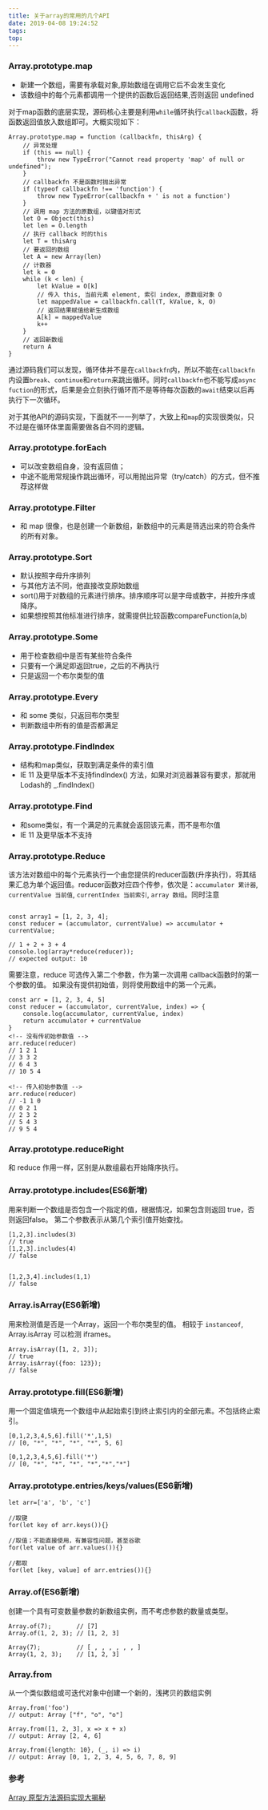 ```yaml
---
title: 关于array的常用的几个API
date: 2019-04-08 19:24:52
tags:
top:
---
```


### Array.prototype.map
* 新建一个数组，需要有承载对象,原始数组在调用它后不会发生变化
* 该数组中的每个元素都调用一个提供的函数后返回结果,否则返回 undefined

对于map函数的底层实现，源码核心主要是利用`while`循环执行`callback`函数，将函数返回值放入数组即可。大概实现如下：

```
Array.prototype.map = function (callbackfn, thisArg) {
    // 异常处理
    if (this == null) {
        throw new TypeError("Cannot read property 'map' of null or undefined");
    }
    // callbackfn 不是函数时抛出异常
    if (typeof callbackfn !== 'function') {
        throw new TypeError(callbackfn + ' is not a function')
    }
    // 调用 map 方法的原数组，以键值对形式
    let O = Object(this) 
    let len = O.length
    // 执行 callback 时的this
    let T = thisArg 
    // 要返回的数组
    let A = new Array(len) 
    // 计数器
    let k = 0 
    while (k < len) {
        let kValue = O[k]
        // 传入 this, 当前元素 element, 索引 index, 原数组对象 O
        let mappedValue = callbackfn.call(T, kValue, k, O)
        // 返回结果赋值给新生成数组
        A[k] = mappedValue
        k++
    }
    // 返回新数组
    return A
}
```

通过源码我们可以发现，循环体并不是在`callbackfn`内，所以不能在`callbackfn`内设置`break`、`continue`和`return`来跳出循环。同时`callbackfn`也不能写成`async fuction`的形式，后果是会立刻执行循环而不是等待每次函数的`await`结束以后再执行下一次循环。

对于其他API的源码实现，下面就不一一列举了，大致上和`map`的实现很类似，只不过是在循环体里面需要做各自不同的逻辑。
### Array.prototype.forEach 
* 可以改变数组自身，没有返回值；
* 中途不能用常规操作跳出循环，可以用抛出异常（try/catch）的方式，但不推荐这样做

### Array.prototype.Filter
* 和 map 很像，也是创建一个新数组，新数组中的元素是筛选出来的符合条件的所有对象。

### Array.prototype.Sort
*  默认按照字母升序排列
* 与其他方法不同，他直接改变原始数组
* sort()用于对数组的元素进行排序。排序顺序可以是字母或数字，并按升序或降序。
* 如果想按照其他标准进行排序，就需提供比较函数compareFunction(a,b)

### Array.prototype.Some

* 用于检查数组中是否有某些符合条件
* 只要有一个满足即返回true，之后的不再执行
* 只是返回一个布尔类型的值

### Array.prototype.Every
* 和 some 类似，只返回布尔类型
* 判断数组中所有的值是否都满足

### Array.prototype.FindIndex
* 结构和map类似，获取到满足条件的索引值
* IE 11 及更早版本不支持findIndex() 方法，如果对浏览器兼容有要求，那就用Lodash的 _.findIndex()

### Array.prototype.Find
* 和some类似，有一个满足的元素就会返回该元素，而不是布尔值
* IE 11 及更早版本不支持


### Array.prototype.Reduce
该方法对数组中的每个元素执行一个由您提供的reducer函数(升序执行)，将其结果汇总为单个返回值。reducer函数对应四个传参，依次是：`accumulator 累计器`, `currentValue 当前值`, `currentIndex 当前索引`, `array 数组`。同时注意

```

const array1 = [1, 2, 3, 4];
const reducer = (accumulator, currentValue) => accumulator + currentValue;

// 1 + 2 + 3 + 4
console.log(array*reduce(reducer));
// expected output: 10
```

需要注意，reduce 可选传入第二个参数，作为第一次调用 callback函数时的第一个参数的值。 如果没有提供初始值，则将使用数组中的第一个元素。

```
const arr = [1, 2, 3, 4, 5]
const reducer = (accumulator, currentValue, index) => {
    console.log(accumulator, currentValue, index)
    return accumulator + currentValue
}
<!-- 没有传初始参数值 -->
arr.reduce(reducer)
// 1 2 1
// 3 3 2
// 6 4 3
// 10 5 4

<!-- 传入初始参数值 -->
arr.reduce(reducer)
// -1 1 0
// 0 2 1
// 2 3 2
// 5 4 3
// 9 5 4
```


### Array.prototype.reduceRight
和 reduce 作用一样，区别是从数组最右开始降序执行。

### Array.prototype.includes(ES6新增)
用来判断一个数组是否包含一个指定的值，根据情况，如果包含则返回 true，否则返回false。
第二个参数表示从第几个索引值开始查找。

```
[1,2,3].includes(3) 
// true
[1,2,3].includes(4) 
// false


[1,2,3,4].includes(1,1)
// false
```

### Array.isArray(ES6新增)
用来检测值是否是一个Array，返回一个布尔类型的值。 相较于 `instanceof`, Array.isArray 可以检测 iframes。

```
Array.isArray([1, 2, 3]);  
// true
Array.isArray({foo: 123}); 
// false
```

### Array.prototype.fill(ES6新增)
用一个固定值填充一个数组中从起始索引到终止索引内的全部元素。不包括终止索引。
```
[0,1,2,3,4,5,6].fill('*',1,5)
// [0, "*", "*", "*", "*", 5, 6]

[0,1,2,3,4,5,6].fill('*')
// [0, "*", "*", "*", "*","*","*"]
```

### Array.prototype.entries/keys/values(ES6新增)
```
let arr=['a', 'b', 'c']

//取键
for(let key of arr.keys()){}  

//取值；不能直接使用，有兼容性问题，甚至谷歌
for(let value of arr.values()){}         

//都取
for(let [key, value] of arr.entries()){}      
```

### Array.of(ES6新增)
创建一个具有可变数量参数的新数组实例，而不考虑参数的数量或类型。
```
Array.of(7);       // [7] 
Array.of(1, 2, 3); // [1, 2, 3]

Array(7);          // [ , , , , , , ]
Array(1, 2, 3);    // [1, 2, 3]
```

### Array.from
从一个类似数组或可迭代对象中创建一个新的，浅拷贝的数组实例
```
Array.from('foo')
// output: Array ["f", "o", "o"]

Array.from([1, 2, 3], x => x + x)
// output: Array [2, 4, 6]

Array.from({length: 10}, (_, i) => i)
// output: Array [0, 1, 2, 3, 4, 5, 6, 7, 8, 9]

```

### 参考
[Array 原型方法源码实现大揭秘](https://juejin.im/post/5d76f08ef265da03970be192)